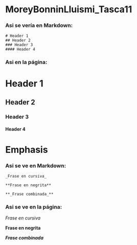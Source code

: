 # MoreyBonninLluismi_Tasca11

### Asi se vería en Markdown:
```
# Header 1
## Header 2
### Header 3
#### Header 4
```
### Asi en la página:

# Header 1
## Header 2
### Header 3
#### Header 4

# Emphasis 

### Asi se ve en Markdown:

```
_Frase en cursiva_ 

**Frase en negrita**

**_Frase combinada_**
```

### Asi se ve en la página:

_Frase en cursiva_ 

**Frase en negrita**

**_Frase combinada_**
